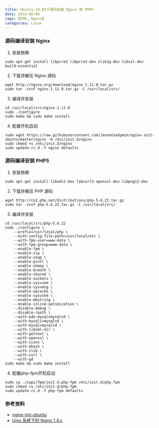 ```yaml
---
title: Ubuntu 14.04下源码安装 Nginx 和 PHP5
date: 2016-06-06
tags: [PHP, Nginx] 
categories: Linux
---
```


### 源码编译安装 Nginx
1. 安装依赖
```shell
sudo apt-get install libpcre3 libpcre3-dev zlib1g-dev libssl-dev build-essential
```
2. 下载并解压 Nginx 源码
```shell
wget http://nginx.org/download/nginx-1.11.0.tar.gz
sudo tar -zxvf nginx-1.11.0.tar.gz -C /usr/local/src/
```
3. 编译并安装
```shell
cd /usr/local/src/nginx-1.11.0
sudo ./configure
sudo make && sudo make install
```
4. 配置开机启动
```shell
sudo wget https://raw.githubusercontent.com/JasonGiedymin/nginx-init-ubuntu/master/nginx -O /etc/init.d/nginx
sudo chmod +x /etc/init.d/nginx
sudo update-rc.d -f nginx defaults
```

### 源码编译安装 PHP5
1. 安装依赖
```shell
sudo apt-get install libxml2-dev libcurl3-openssl-dev libpng12-dev
```
2. 下载并解压 PHP 源码
```shell
wget http://cn2.php.net/distributions/php-5.6.22.tar.gz
sudo tar -zxvf php-5.6.22.tar.gz -C /usr/local/src/
```
3. 编译并安装
```shell
cd /usr/local/src/php-5.6.22
sudo ./configure \
    --prefix=/usr/local/php \
    --with-config-file-path=/usr/local/etc \
    --with-fpm-user=www-data \
    --with-fpm-group=www-data \
    --enable-fpm \
    --enable-zip \
    --enable-soap \
    --enable-pcntl \
    --enable-shmop \
    --enable-bcmath \
    --enable-shared \
    --enable-sockets \
    --enable-sysvsem \
    --enable-sysvmsg \
    --enable-opcache \
    --enable-sysvshm \
    --enable-mbstring \
    --enable-inline-optimization \
    --disable-debug \
    --disable-rpath \
    --with-pdo-mysql=mysqlnd \
    --with-mysqli=mysqlnd \
    --with-mysql=mysqlnd \
    --with-libxml-dir \
    --with-gettext \
    --with-openssl \
    --with-iconv \
    --with-mhash \
    --with-zlib \
    --with-curl \
    --with-gd
sudo make && sudo make install
```
4. 配置php-fpm开机启动
```shell
sudo cp ./sapi/fpm/init.d.php-fpm /etc/init.d/php-fpm
sudo chmod +x /etc/init.d/php-fpm
sudo update-rc.d -f php-fpm defaults
```

### 参考资料
* [nginx-init-ubuntu](https://github.com/JasonGiedymin/nginx-init-ubuntu)
* [Unix 系统下的 Nginx 1.4.x](http://php.net/manual/zh/install.unix.nginx.php#install.unix.nginx)
